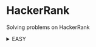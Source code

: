 # HackerRank
Solving problems on HackerRank
<details>
<summary>EASY</summary>

|Name|Problem|Solution|
|---|---|---|
|Welcome to Java!|https://www.hackerrank.com/challenges/welcome-to-java|<a href='https://github.com/savra/HackerRank/tree/master/src/main/java/com/hvdbs/savra/hackerrank/solution/java/WelcomeToJava.java'>Welcome to Java!</a>|
</details>